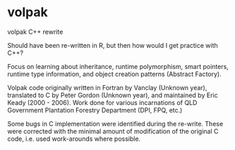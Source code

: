 # volpak
 volpak C++ rewrite

Should have been re-written in R, but then how would I get practice with C++?

Focus on learning about inheritance, runtime polymorphism, smart pointers, runtime type information, and object creation patterns (Abstract Factory).

Volpak code originally written in Fortran by Vanclay (Unknown year), translated to C by Peter Gordon (Unknown year), and maintained by Eric Keady (2000 - 2006). Work done for various incarnations of QLD Government Plantation Forestry Department (DPI, FPQ, etc.)

Some bugs in C implementation were identified during the re-write. These were corrected with the minimal amount of modification of the original C code, i.e. used work-arounds where possible.
